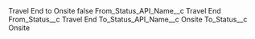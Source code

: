 <?xml version="1.0" encoding="UTF-8"?>
<CustomMetadata xmlns="http://soap.sforce.com/2006/04/metadata" xmlns:xsi="http://www.w3.org/2001/XMLSchema-instance" xmlns:xsd="http://www.w3.org/2001/XMLSchema">
    <label>Travel End to Onsite</label>
    <protected>false</protected>
    <values>
        <field>From_Status_API_Name__c</field>
        <value xsi:type="xsd:string">Travel End</value>
    </values>
    <values>
        <field>From_Status__c</field>
        <value xsi:type="xsd:string">Travel End</value>
    </values>
    <values>
        <field>To_Status_API_Name__c</field>
        <value xsi:type="xsd:string">Onsite</value>
    </values>
    <values>
        <field>To_Status__c</field>
        <value xsi:type="xsd:string">Onsite</value>
    </values>
</CustomMetadata>
